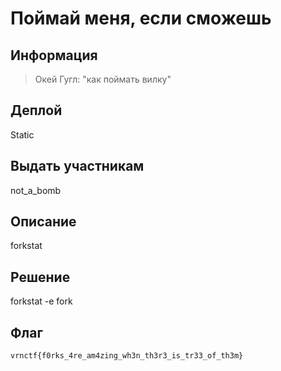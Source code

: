 # Поймай меня, если сможешь

## Информация 

> Окей Гугл: "как поймать вилку"


## Деплой

Static

## Выдать участникам

not_a_bomb

## Описание

forkstat

## Решение 

forkstat -e fork

## Флаг
`vrnctf{f0rks_4re_am4zing_wh3n_th3r3_is_tr33_of_th3m}`
